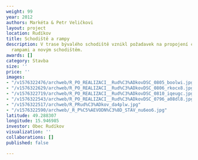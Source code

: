 ```yaml
---
weight: 99
year: 2012
authors: Markéta & Petr Veličkovi
layout: project
location: Rudíkov
title: Schodiště a rampy
description: V trase bývalého schodiště vznikl požadavek na propojení částí obce bezbariérovými
  rampami a novým schodištěm.
awards: []
category: Stavba
size: ''
price: ''
images:
- "/v1576322476/archweb/R_PO_REALIZACI__Rud%C3%ADkovDSC_0805_boolwi.jpg"
- "/v1576322629/archweb/R_PO_REALIZACI__Rud%C3%ADkovDSC_0806_rkocx8.jpg"
- "/v1576322719/archweb/R_PO_REALIZACI__Rud%C3%ADkovDSC_0810_iqeugc.jpg"
- "/v1576322543/archweb/R_PO_REALIZACI__Rud%C3%ADkovDSC_0796_a08dl8.jpg"
- "/v1576322517/archweb/R_PRud%C3%ADkov_da4plw.jpg"
- "/v1576322590/archweb/_R_P%C5%AEVODN%C3%8D_STAV_nu6eo6.jpg"
latitude: 49.288307
longitude: 15.946985
investor: Obec Rudíkov
visualization: ''
collaborations: []
published: false

---
```

